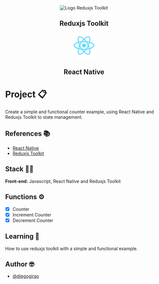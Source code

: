 <div align='center'>

<img width=80 alt="Logo Reduxjs Toolkit" src="https://d33wubrfki0l68.cloudfront.net/0834d0215db51e91525a25acf97433051f280f2f/c30f5/img/redux.svg">

## Reduxjs Toolkit

<img width=80 alt="Logo React" src="https://raw.githubusercontent.com/github/explore/80688e429a7d4ef2fca1e82350fe8e3517d3494d/topics/react-native/react-native.png">

## React Native

</div>

# Project 📋️

Create a simple and functional counter example, using React Native and Reduxjs Toolkit to state management.

## References 📚️

- [React Native](https://reactnative.dev)
- [Reduxjs Toolkit](https://redux-toolkit.js.org)

## Stack 🧑‍💻️

**Front-end:** Javascript, React Native and Reduxjs Toolkit

## Functions ⚙️

- [x] Counter
- [x] Increment Counter
- [x] Decrement Counter

## Learning 🎯️

How to use reduxjs toolkit with a simple and functional example.

## Author 🤓️

- [@diegogirao](https://github.com/diego-girao)
